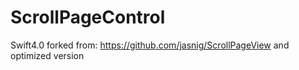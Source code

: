 # ScrollPageControl
Swift4.0 forked from: https://github.com/jasnig/ScrollPageView and optimized version
